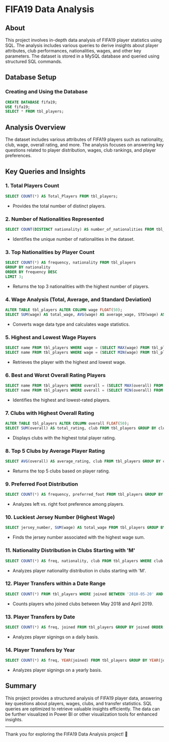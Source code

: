 # FIFA19 Data Analysis

## About
This project involves in-depth data analysis of FIFA19 player statistics using SQL. The analysis includes various queries to derive insights about player attributes, club performances, nationalities, wages, and other key parameters. The dataset is stored in a MySQL database and queried using structured SQL commands.

## Database Setup
### Creating and Using the Database
```sql
CREATE DATABASE fifa19;
USE fifa19;
SELECT * FROM tbl_players;
```

## Analysis Overview
The dataset includes various attributes of FIFA19 players such as nationality, club, wage, overall rating, and more. The analysis focuses on answering key questions related to player distribution, wages, club rankings, and player preferences.

## Key Queries and Insights

### 1. Total Players Count
```sql
SELECT COUNT(*) AS Total_Players FROM tbl_players;
```
- Provides the total number of distinct players.

### 2. Number of Nationalities Represented
```sql
SELECT COUNT(DISTINCT nationality) AS number_of_nationalities FROM tbl_players;
```
- Identifies the unique number of nationalities in the dataset.

### 3. Top Nationalities by Player Count
```sql
SELECT COUNT(*) AS frequency, nationality FROM tbl_players
GROUP BY nationality
ORDER BY frequency DESC
LIMIT 3;
```
- Returns the top 3 nationalities with the highest number of players.

### 4. Wage Analysis (Total, Average, and Standard Deviation)
```sql
ALTER TABLE tbl_players ALTER COLUMN wage FLOAT(50);
SELECT SUM(wage) AS total_wage, AVG(wage) AS average_wage, STD(wage) AS std_wage FROM tbl_players;
```
- Converts wage data type and calculates wage statistics.

### 5. Highest and Lowest Wage Players
```sql
SELECT name FROM tbl_players WHERE wage = (SELECT MAX(wage) FROM tbl_players);
SELECT name FROM tbl_players WHERE wage = (SELECT MIN(wage) FROM tbl_players);
```
- Retrieves the player with the highest and lowest wage.

### 6. Best and Worst Overall Rating Players
```sql
SELECT name FROM tbl_players WHERE overall = (SELECT MAX(overall) FROM tbl_players);
SELECT name FROM tbl_players WHERE overall = (SELECT MIN(overall) FROM tbl_players);
```
- Identifies the highest and lowest-rated players.

### 7. Clubs with Highest Overall Rating
```sql
ALTER TABLE tbl_players ALTER COLUMN overall FLOAT(50);
SELECT SUM(overall) AS total_rating, club FROM tbl_players GROUP BY club ORDER BY total_rating DESC;
```
- Displays clubs with the highest total player rating.

### 8. Top 5 Clubs by Average Player Rating
```sql
SELECT AVG(overall) AS average_rating, club FROM tbl_players GROUP BY club ORDER BY average_rating DESC LIMIT 5;
```
- Returns the top 5 clubs based on player rating.

### 9. Preferred Foot Distribution
```sql
SELECT COUNT(*) AS frequency, preferred_foot FROM tbl_players GROUP BY preferred_foot ORDER BY frequency DESC;
```
- Analyzes left vs. right foot preference among players.

### 10. Luckiest Jersey Number (Highest Wage)
```sql
SELECT jersey_number, SUM(wage) AS total_wage FROM tbl_players GROUP BY jersey_number ORDER BY total_wage DESC LIMIT 1;
```
- Finds the jersey number associated with the highest wage sum.

### 11. Nationality Distribution in Clubs Starting with 'M'
```sql
SELECT COUNT(*) AS freq, nationality, club FROM tbl_players WHERE club LIKE 'M%' GROUP BY nationality, club;
```
- Analyzes player nationality distribution in clubs starting with 'M'.

### 12. Player Transfers within a Date Range
```sql
SELECT COUNT(*) FROM tbl_players WHERE joined BETWEEN '2018-05-20' AND '2019-04-10';
```
- Counts players who joined clubs between May 2018 and April 2019.

### 13. Player Transfers by Date
```sql
SELECT COUNT(*) AS freq, joined FROM tbl_players GROUP BY joined ORDER BY freq DESC;
```
- Analyzes player signings on a daily basis.

### 14. Player Transfers by Year
```sql
SELECT COUNT(*) AS freq, YEAR(joined) FROM tbl_players GROUP BY YEAR(joined) ORDER BY freq DESC;
```
- Analyzes player signings on a yearly basis.

## Summary
This project provides a structured analysis of FIFA19 player data, answering key questions about players, wages, clubs, and transfer statistics. SQL queries are optimized to retrieve valuable insights efficiently. The data can be further visualized in Power BI or other visualization tools for enhanced insights.

---

Thank you for exploring the FIFA19 Data Analysis project! 🚀

